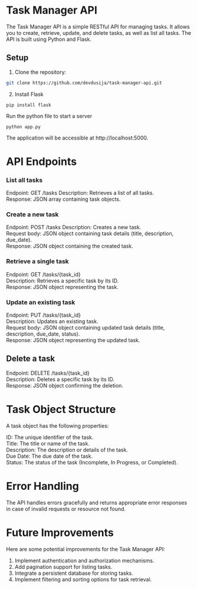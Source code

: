 # Task Manager API

The Task Manager API is a simple RESTful API for managing tasks. It allows you to create, retrieve, update, and delete tasks, as well as list all tasks. The API is built using Python and Flask.

## Setup

1. Clone the repository:

```bash
git clone https://github.com/devdusija/task-manager-api.git
```
2. Install Flask
```
pip install flask
```
Run the python file to start a server
```
python app.py
```


The application will be accessible at http://localhost:5000.

# API Endpoints
### List all tasks
Endpoint: GET /tasks
Description: Retrieves a list of all tasks.  
Response: JSON array containing task objects.  
### Create a new task  
Endpoint: POST /tasks
Description: Creates a new task.  
Request body: JSON object containing task details (title, description, due_date).  
Response: JSON object containing the created task.  
### Retrieve a single task  
Endpoint: GET /tasks/{task_id}  
Description: Retrieves a specific task by its ID.  
Response: JSON object representing the task.  
### Update an existing task
Endpoint: PUT /tasks/{task_id}  
Description: Updates an existing task.  
Request body: JSON object containing updated task details (title, description, due_date, status).  
Response: JSON object representing the updated task.  
## Delete a task
Endpoint: DELETE /tasks/{task_id}  
Description: Deletes a specific task by its ID.  
Response: JSON object confirming the deletion.  

# Task Object Structure
A task object has the following properties:

ID: The unique identifier of the task.  
Title: The title or name of the task.  
Description: The description or details of the task.  
Due Date: The due date of the task.  
Status: The status of the task (Incomplete, In Progress, or Completed).  

# Error Handling
The API handles errors gracefully and returns appropriate error responses in case of invalid requests or resource not found.  

# Future Improvements
Here are some potential improvements for the Task Manager API:

1. Implement authentication and authorization mechanisms.  
2. Add pagination support for listing tasks.  
3. Integrate a persistent database for storing tasks.  
4. Implement filtering and sorting options for task retrieval.  
